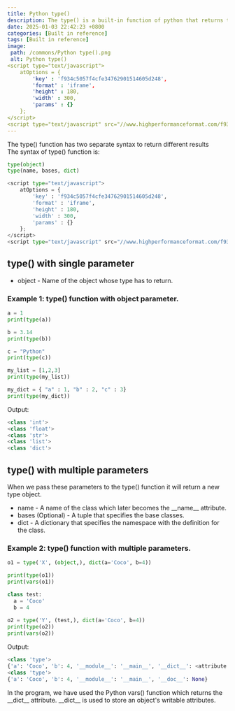 ```yaml
---
title: Python type()
description: The type() is a built-in function of python that returns the type of given object.
date: 2025-01-03 22:42:23 +0800
categories: [Built in reference]
tags: [Built in reference]
image:
 path: /commons/Python type().png
 alt: Python type()
<script type="text/javascript">
	atOptions = {
		'key' : 'f934c5057f4cfe34762901514605d248',
		'format' : 'iframe',
		'height' : 180,
		'width' : 300,
		'params' : {}
	};
</script>
<script type="text/javascript" src="//www.highperformanceformat.com/f934c5057f4cfe34762901514605d248/invoke.js"></script>
---
```


The type() function has two separate syntax to return different results  
The syntax of type() function is:

```python
type(object)
type(name, bases, dict)

<script type="text/javascript">
	atOptions = {
		'key' : 'f934c5057f4cfe34762901514605d248',
		'format' : 'iframe',
		'height' : 180,
		'width' : 300,
		'params' : {}
	};
</script>
<script type="text/javascript" src="//www.highperformanceformat.com/f934c5057f4cfe34762901514605d248/invoke.js"></script>
```

## type() with single parameter

* object \- Name of the object whose type has to return.


### Example 1: type() function with object parameter.

```python
a = 1
print(type(a))

b = 3.14
print(type(b))

c = "Python"
print(type(c))

my_list = [1,2,3]
print(type(my_list))

my_dict = { "a" : 1, "b" : 2, "c" : 3}
print(type(my_dict))

```

Output:

```python
<class 'int'>
<class 'float'>
<class 'str'>
<class 'list'>
<class 'dict'>

```

<script type="text/javascript">
	atOptions = {
		'key' : 'f934c5057f4cfe34762901514605d248',
		'format' : 'iframe',
		'height' : 180,
		'width' : 300,
		'params' : {}
	};
</script>
<script type="text/javascript" src="//www.highperformanceformat.com/f934c5057f4cfe34762901514605d248/invoke.js"></script>
## type() with multiple parameters

When we pass these parameters to the type() function it will return a new type object.

* name \- A name of the class which later becomes the \_\_name\_\_ attribute.  
* bases (Optional) \- A tuple that specifies the base classes.  
* dict \- A dictionary that specifies the namespace with the definition for the class.

### Example 2: type() function with multiple parameters.

```python
o1 = type('X', (object,), dict(a='Coco', b=4))

print(type(o1))
print(vars(o1))

class test:
  a = 'Coco'
  b = 4
  
o2 = type('Y', (test,), dict(a='Coco', b=4))
print(type(o2))
print(vars(o2))

```

Output:

```python
<class 'type'>
{'a': 'Coco', 'b': 4, '__module__': '__main__', '__dict__': <attribute '__dict__' of 'X' objects>, '__weakref__': <attribute '__weakref__' of 'X' objects>, '__doc__': None}
<class 'type'>
{'a': 'Coco', 'b': 4, '__module__': '__main__', '__doc__': None}

```

In the program, we have used the Python vars() function which returns the \_\_dict\_\_ attribute. \_\_dict\_\_ is used to store an object's writable attributes.
